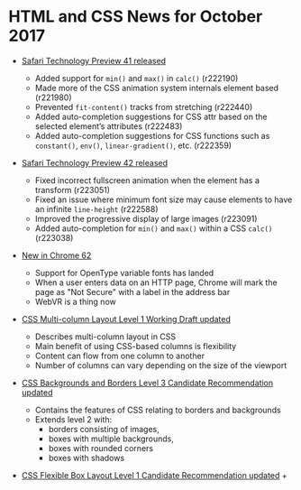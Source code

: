# HTML and CSS News for October 2017

- [Safari Technology Preview 41 released](https://webkit.org/blog/7989/release-notes-for-safari-technology-preview-41/)
    + Added support for `min()` and `max()` in `calc()` (r222190)
    + Made more of the CSS animation system internals element based (r221980)
    + Prevented `fit-content()` tracks from stretching (r222440)
    + Added auto-completion suggestions for CSS attr based on the selected element’s attributes (r222483)
    + Added auto-completion suggestions for CSS functions such as `constant()`, `env()`, `linear-gradient()`, etc. (r222359)

- [Safari Technology Preview 42 released](https://webkit.org/blog/7989/release-notes-for-safari-technology-preview-42/)
    + Fixed incorrect fullscreen animation when the element has a transform (r223051)
    + Fixed an issue where minimum font size may cause elements to have an infinite `line-height` (r222588)
    + Improved the progressive display of large images (r223091)
    + Added auto-completion for `min()` and `max()` within a CSS `calc()` (r223038)

- [New in Chrome 62](https://developers.google.com/web/updates/2017/10/nic62)
    + Support for OpenType variable fonts has landed
    + When a user enters data on an HTTP page, Chrome will mark the page as "Not Secure" with a label in the address bar
    + WebVR is a thing now

- [CSS Multi-column Layout Level 1 Working Draft updated](https://www.w3.org/TR/css-multicol-1/)
    + Describes multi-column layout in CSS
    + Main benefit of using CSS-based columns is flexibility
    + Content can flow from one column to another
    + Number of columns can vary depending on the size of the viewport

- [CSS Backgrounds and Borders Level 3 Candidate Recommendation updated](https://www.w3.org/TR/css-backgrounds-3/)
    + Contains the features of CSS relating to borders and backgrounds
    + Extends level 2 with: 
        + borders consisting of images,
        + boxes with multiple backgrounds,
        + boxes with rounded corners
        + boxes with shadows

- [CSS Flexible Box Layout Level 1 Candidate Recommendation updated](https://www.w3.org/TR/css-flexbox-1/#changes-20160526)
    + 
